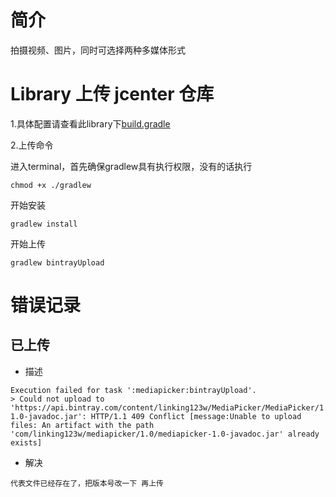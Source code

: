 
# 简介

拍摄视频、图片，同时可选择两种多媒体形式


# Library 上传 jcenter 仓库

1.具体配置请查看此library下[build.gradle](build.gradle)


2.上传命令

进入terminal，首先确保gradlew具有执行权限，没有的话执行

```
chmod +x ./gradlew
```

开始安装

```
gradlew install
```

开始上传

```
gradlew bintrayUpload
```

# 错误记录

## 已上传

- 描述

```
Execution failed for task ':mediapicker:bintrayUpload'.
> Could not upload to 'https://api.bintray.com/content/linking123w/MediaPicker/MediaPicker/1.0/com/linking123w/mediapicker/1.0/mediapicker-1.0-javadoc.jar': HTTP/1.1 409 Conflict [message:Unable to upload files: An artifact with the path 'com/linking123w/mediapicker/1.0/mediapicker-1.0-javadoc.jar' already exists]
```

- 解决

```
代表文件已经存在了，把版本号改一下 再上传
```
